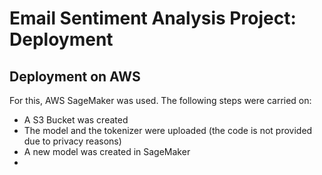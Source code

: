 # Email Sentiment Analysis Project: Deployment

## Deployment on AWS

For this, AWS SageMaker was used. 
The following steps were carried on:
- A S3 Bucket was created
- The model and the tokenizer were uploaded (the code is not provided due to privacy reasons)
- A new model was created in SageMaker
- 